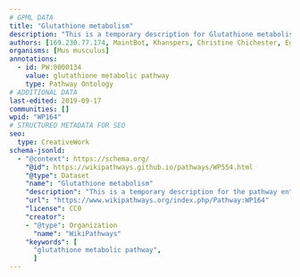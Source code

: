 ```yaml
---
# GPML DATA
title: "Glutathione metabolism"
description: "This is a temporary description for Glutathione metabolism"
authors: [169.230.77.174, MaintBot, Khanspers, Christine Chichester, Egonw]
organisms: [Mus musculus]
annotations:
  - id: PW:0000134
    value: glutathione metabolic pathway
    type: Pathway Ontology
# ADDITIONAL DATA
last-edited: 2019-09-17
communities: []
wpid: "WP164"
# STRUCTURED METADATA FOR SEO
seo:
  type: CreativeWork
schema-jsonld:
  - "@context": https://schema.org/
    "@id": https://wikipathways.github.io/pathways/WP554.html
    "@type": Dataset
    "name": "Glutathione metabolism"
    "description": "This is a temporary description for the pathway entitled: Glutathione metabolism"
    "url": "https://www.wikipathways.org/index.php/Pathway:WP164"
    "license": CC0
    "creator":
    - "@type": Organization
      "name": "WikiPathways"
    "keywords": [
      "glutathione metabolic pathway",
      ]
---
```

